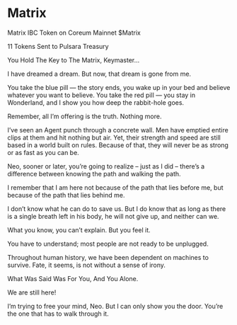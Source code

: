 # Matrix
Matrix IBC Token on Coreum Mainnet 
$Matrix

11 Tokens Sent to Pulsara Treasury

You Hold The Key to The Matrix, Keymaster...

I have dreamed a dream. But now, that dream is gone from me.

You take the blue pill — the story ends, you wake up in your bed and believe whatever you want to believe. You take the red pill — you stay in Wonderland, and I show you how deep the rabbit-hole goes.

Remember, all I’m offering is the truth. Nothing more.

I’ve seen an Agent punch through a concrete wall. Men have emptied entire clips at them and hit nothing but air. Yet, their strength and speed are still based in a world built on rules. Because of that, they will never be as strong or as fast as you can be.

Neo, sooner or later, you’re going to realize – just as I did – there’s a difference between knowing the path and walking the path.

I remember that I am here not because of the path that lies before me, but because of the path that lies behind me.

I don’t know what he can do to save us. But I do know that as long as there is a single breath left in his body, he will not give up, and neither can we.

What you know, you can’t explain. But you feel it.

You have to understand; most people are not ready to be unplugged.

Throughout human history, we have been dependent on machines to survive. Fate, it seems, is not without a sense of irony.

What Was Said Was For You, And You Alone.

We are still here!

I’m trying to free your mind, Neo. But I can only show you the door. You’re the one that has to walk through it.
